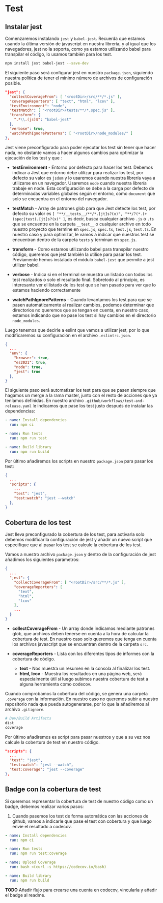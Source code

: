 # Test

## Instalar jest

Comenzaremos instalando `jest` y `babel-jest`. Recuerda que estamos usando la última versión de javascript en nuestra librería, y al igual que los navegadores, jest no la soporta, como ya estamos utilizando babel para transpilar el código, lo usamos también para los test.

```sh
npm install jest babel-jest --save-dev
```

El siguiente paso será configurar jest en nuestro `package.json`, siguiendo nuestra política de tener el mínimo número de archivos de configuración posible.

```json
"jest": {
  "collectCoverageFrom": [ "<rootDir>/src/**/*.js" ],
  "coverageReporters": [ "text", "html", "lcov" ],
  "testEnvironment": "node",
  "testMatch": [ "<rootDir>/tests/**/*.spec.js" ],
  "transform": {
    ".*\\.(js)$": "babel-jest"
  },
  "verbose": true,
  "watchPathIgnorePatterns": [ "<rootDir>/node_modules/" ]
},
```

Jest viene preconfigurado para poder ejecutar los test sin tener que hacer nada, no obstante vamos a hacer algunos cambios para optimizar la ejecución de los test y que :

- **testEnvironment** - Entorno por defecto para hacer los test. Debemos indicar a Jest que entorno debe utilizar para realizar los test, por defecto su valor es `jsdom` y lo usaremos cuando nuestra librería vaya a utilizarse en un navegador. Usaremos `node` cuando nuestra librería trabaje en node. Esta configuración se debe a la carga por defecto de determinadas variables globales según el entorno, como `document` que solo se encuentra en el entorno del navegador.

- **testMatch** - Array de patrones glob para que Jest detecte los test, por defecto su valor es `[ "**/__tests__/**/*.[jt]s?(x)", "**/?(*.)+(spec|test).[jt]s?(x)" ]`, es decir, busca cualquier archivo `.js` o `.ts` que se encuentre en la carpeta `__test__` o cualquier archivo en todo nuestro proyecto que termine en `spec.js`, `spec.ts`, `test.js`, `test.ts`. En nuestro caso y para optimizar, le vamos a indicar que nuestros test se encuentran dentro de la carpeta `tests` y terminan en `spec.js`.

- **transform** - Como estamos utilizando babel para transpilar nuestro código, queremos que jest también la utilice para pasar los test. Previamente hemos instalado el módulo `babel-jest` que permite a jest utilizar babel.

- **verbose** - Indica si en el terminal se muestra un listado con todos los test realizados o solo el resultado final. Sobretodo al principio, es interesante ver el listado de los test que se han pasado para ver que lo estamos haciendo correctamente

- **watchPathIgnorePatterns** - Cuando levantamos los test para que se pasen automáticamente al realizar cambios, podemos determinar que directorios no queremos que se tengan en cuenta, en nuestro caso, estamos indicando que no pase los test si hay cambios en el directorio `node_modules`.

Luego tenemos que decirle a eslint que vamos a utilizar jest, por lo que modificaremos su configuración en el archivo `.eslintrc.json`.

```json
{
  ...
  "env": {
    "browser": true,
    "es2021": true,
    "node": true,
    "jest": true
  },
}
```

El siguiente paso será automatizar los test para que se pasen siempre que hagamos un merge a la rama master, junto con el resto de acciones que ya teníamos definidas. En nuestro archivo `.github/workflows/test-and-release.yaml` le indicamos que pase los test justo después de instalar las dependencias:

```yaml
- name: Install dependencies
  run: npm ci

- name: Run tests
  run: npm run test

- name: Build library
  run: npm run build
```

Por último añadiremos los scripts en nuestro `package.json` para pasar los test:

```json
{
  ...
  "scripts": {
    ...
    "test": "jest",
    "test:watch": "jest --watch"
  },
}
```

## Cobertura de los test

Jest lleva preconfigurado la cobertura de los test, para activarla solo debemos modificar la configuración de jest y añadir un nuevo script que especifique que al pasar los test se calcule la cobertura de los test.

Vamos a nuestro archivo `package.json` y dentro de la configuración de jest añadimos los siguientes parámetros:

```json
{
  ...
  "jest": {
    "collectCoverageFrom": [ "<rootDir>/src/**/*.js" ],
    "coverageReporters": [
      "text",
      "html",
      "lcov"
    ],
    ...
  }
}
```

- **collectCoverageFrom** - Un array donde indicamos mediante patrones glob, que archivos deben tenerse en cuenta a la hora de calcular la cobertura de test. En nuestro caso solo queremos que tenga en cuenta los archivos javascript que se encuentran dentro de la carpeta `src`.

- **coverageReporters** - Lista con los diferentes tipos de informes con la cobertura de código.
  - **text** - Nos muestra un resumen en la consola al finalizar los test.
  - **html, lcov** - Muestra los resultados en una página web, será especialmente útil si luego subimos nuestra cobertura de test a alguna herramienta como codecov.

Cuando comprobamos la cobertura del código, se genera una carpeta `.coverage` con la información. En nuestro caso no queremos subir a nuestro repositorio nada que pueda autogenerarse, por lo que la añadiremos al archivo `.gitignore`.

```sh
# Dev/Build Artifacts
dist
coverage
```

Por último añadiremos es script para pasar nuestros y que a su vez nos calcule la cobertura de test en nuestro código.

```json
"scripts": {
  ...
  "test": "jest",
  "test:watch": "jest --watch",
  "test:coverage": "jest --coverage"
},
```

## Badge con la cobertura de test

Si queremos representar la cobertura de test de nuestro código como un badge, debemos realizar varios pasos:

1. Cuando pasemos los test de forma automática con las acciones de github, vamos a indicarle que pase el test con cobertura y que luego envíe el resultado a codecov.

```yaml
- name: Install dependencies
  run: npm ci

- name: Run tests
  run: npm run test:coverage

- name: Upload Coverage
  run: bash <(curl -s https://codecov.io/bash)

- name: Build library
  run: npm run build
```

**TODO** Añadir flujo para crearse una cuenta en codecov, vincularla y añadir el badge al readme.
